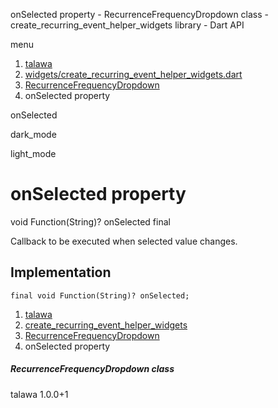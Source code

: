 




onSelected property - RecurrenceFrequencyDropdown class - create\_recurring\_event\_helper\_widgets library - Dart API







menu

1. [talawa](../../index.html)
2. [widgets/create\_recurring\_event\_helper\_widgets.dart](../../widgets_create_recurring_event_helper_widgets/widgets_create_recurring_event_helper_widgets-library.html)
3. [RecurrenceFrequencyDropdown](../../widgets_create_recurring_event_helper_widgets/RecurrenceFrequencyDropdown-class.html)
4. onSelected property

onSelected


dark\_mode

light\_mode




# onSelected property


void Function(String)?
onSelected
final

Callback to be executed when selected value changes.


## Implementation

```
final void Function(String)? onSelected;
```

 


1. [talawa](../../index.html)
2. [create\_recurring\_event\_helper\_widgets](../../widgets_create_recurring_event_helper_widgets/widgets_create_recurring_event_helper_widgets-library.html)
3. [RecurrenceFrequencyDropdown](../../widgets_create_recurring_event_helper_widgets/RecurrenceFrequencyDropdown-class.html)
4. onSelected property

##### RecurrenceFrequencyDropdown class





talawa
1.0.0+1






